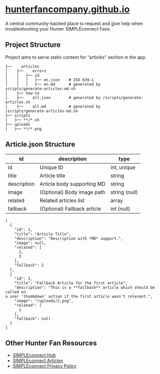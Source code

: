 [hunterfancompany.github.io](https://hunterfancompany.github.io)
===================

A central community-backed place to request and give help when 
troubleshooting your Hunter SIMPLEconnect Fans.

## Project Structure

Project aims to serve static content for "articles" section in the app.

```
├──    articles
│    ├──    errors
│    │   ├── id
│    │   │   ├── en.json    # ISO 639-1
│    │   │   ├── en.md      # generated by 
scripts/generate-articles-md.sh
│    ├── how-to
│    ├──    all.json        # generated by /scripts/generate-articles.sh
│    ├──    all.md          # generated by 
/scripts/generate-articles-md.sh
├── scripts
│   ├── **/*.sh
├── uploads
│   ├── **/*.png
```

## Article.json Structure

| id		| description			| type		|
|---------------|-------------------------------|---------------|
| id		| Unique ID			| int, unique	|
| title		| Article title			| string	|
| description	| Article body supporting MD	| string	|
| image		| (Optional) Body image	path	| string (null)	|
| related	| Related articles list		| array<string>	|
| fallback	| (Optional) Fallback article	| int (null)	|


```
[
  {
    "id": 1,
    "title": "Article Title",
    "description": "Description with *MD* support.",
    "image": null,
    "related": [
      2,
      3
    ],
    "fallback": 2
  },
  {
    "id": 2,
    "title": "Fallback Article for the first article",
    "description": "This is a **fallback** article which should be called on 
a user 'thumbdown' action if the first article wasn't relevant.",
    "image": "/uploads/2.png",
    "related": [
      1
    ],
    "fallback": null
  }
]
```

## Other Hunter Fan Resources

- [SIMPLEconnect Hub](https://www.hunterfan.com/pages/simpleconnect)
- [SIMPLEconnect 
Articles](https://support.hunterfan.com/hc/en-us/sections/360006601253-SIMPLEConnect-WiFi-Controls)
- [SIMPLEconnect Privacy Policy](https://www.hunterfan.com/privacy-and-terms)


